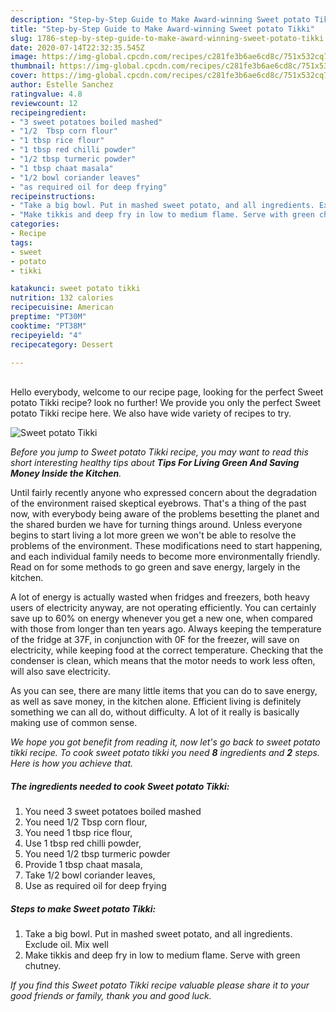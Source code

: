 ```yaml
---
description: "Step-by-Step Guide to Make Award-winning Sweet potato Tikki"
title: "Step-by-Step Guide to Make Award-winning Sweet potato Tikki"
slug: 1786-step-by-step-guide-to-make-award-winning-sweet-potato-tikki
date: 2020-07-14T22:32:35.545Z
image: https://img-global.cpcdn.com/recipes/c281fe3b6ae6cd8c/751x532cq70/sweet-potato-tikki-recipe-main-photo.jpg
thumbnail: https://img-global.cpcdn.com/recipes/c281fe3b6ae6cd8c/751x532cq70/sweet-potato-tikki-recipe-main-photo.jpg
cover: https://img-global.cpcdn.com/recipes/c281fe3b6ae6cd8c/751x532cq70/sweet-potato-tikki-recipe-main-photo.jpg
author: Estelle Sanchez
ratingvalue: 4.8
reviewcount: 12
recipeingredient:
- "3 sweet potatoes boiled mashed"
- "1/2  Tbsp corn flour"
- "1 tbsp rice flour"
- "1 tbsp red chilli powder"
- "1/2 tbsp turmeric powder"
- "1 tbsp chaat masala"
- "1/2 bowl coriander leaves"
- "as required oil for deep frying"
recipeinstructions:
- "Take a big bowl. Put in mashed sweet potato, and all ingredients. Exclude oil. Mix well"
- "Make tikkis and deep fry in low to medium flame. Serve with green chutney."
categories:
- Recipe
tags:
- sweet
- potato
- tikki

katakunci: sweet potato tikki 
nutrition: 132 calories
recipecuisine: American
preptime: "PT30M"
cooktime: "PT38M"
recipeyield: "4"
recipecategory: Dessert

---
```

<br>
Hello everybody, welcome to our recipe page, looking for the perfect Sweet potato Tikki recipe? look no further! We provide you only the perfect Sweet potato Tikki recipe here. We also have wide variety of recipes to try.
<br>


![Sweet potato Tikki](https://img-global.cpcdn.com/recipes/c281fe3b6ae6cd8c/751x532cq70/sweet-potato-tikki-recipe-main-photo.jpg)

<i>Before you jump to Sweet potato Tikki recipe, you may want to read this short interesting healthy tips about 
<strong>Tips For Living Green And Saving Money Inside the Kitchen</strong>.</i>
</br>

Until fairly recently anyone who expressed concern about the degradation of the environment raised skeptical eyebrows. That's a thing of the past now, with everybody being aware of the problems besetting the planet and the shared burden we have for turning things around. Unless everyone begins to start living a lot more green we won't be able to resolve the problems of the environment. These modifications need to start happening, and each individual family needs to become more environmentally friendly. Read on for some methods to go green and save energy, largely in the kitchen.

A lot of energy is actually wasted when fridges and freezers, both heavy users of electricity anyway, are not operating efficiently. You can certainly save up to 60% on energy whenever you get a new one, when compared with those from longer than ten years ago. Always keeping the temperature of the fridge at 37F, in conjunction with 0F for the freezer, will save on electricity, while keeping food at the correct temperature. Checking that the condenser is clean, which means that the motor needs to work less often, will also save electricity.

As you can see, there are many little items that you can do to save energy, as well as save money, in the kitchen alone. Efficient living is definitely something we can all do, without difficulty. A lot of it really is basically making use of common sense.


<i>We hope you got benefit from reading it, now let's go back to sweet potato tikki recipe. To cook sweet potato tikki you need <strong>8</strong> ingredients and <strong>2</strong> steps. Here is how you achieve that.
</i>

##### The ingredients needed to cook Sweet potato Tikki:

1. You need 3 sweet potatoes boiled mashed
1. You need 1/2  Tbsp corn flour,
1. You need 1 tbsp rice flour,
1. Use 1 tbsp red chilli powder,
1. You need 1/2 tbsp turmeric powder
1. Provide 1 tbsp chaat masala,
1. Take 1/2 bowl coriander leaves,
1. Use as required oil for deep frying


##### Steps to make Sweet potato Tikki:

1. Take a big bowl. Put in mashed sweet potato, and all ingredients. Exclude oil. Mix well
1. Make tikkis and deep fry in low to medium flame. Serve with green chutney.


<i>If you find this Sweet potato Tikki recipe valuable please share it to your good friends or family, thank you and good luck.</i>

